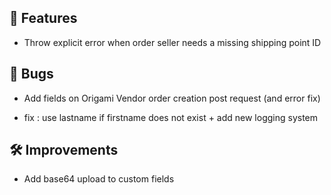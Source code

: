 ## 🚀 Features

- Throw explicit error when order seller needs a missing shipping point ID


## 🐛 Bugs

- Add fields on Origami Vendor order creation post request (and error fix)

- fix : use lastname if firstname does not exist + add new logging system


## 🛠️ Improvements

- Add base64 upload to custom fields